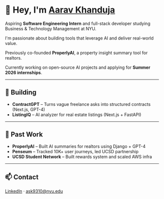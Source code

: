 # 👋 Hey, I'm [Aarav Khanduja](https://www.linkedin.com/in/aarav-khanduja-0467191b0/)

Aspiring **Software Engineering Intern** and full-stack developer studying Business & Technology Management at NYU.

I'm passionate about building tools that leverage AI and deliver real-world value.

Previously co-founded **ProperlyAI**, a property insight summary tool for realtors.

Currently working on open-source AI projects and applying for **Summer 2026 internships**.

---

## 🚧 Building

- **ContractGPT** – Turns vague freelance asks into structured contracts (Next.js, GPT-4)
- **ListingIQ** – AI analyzer for real estate listings (Next.js + FastAPI)

---

## 📌 Past Work

- **ProperlyAI** – Built AI summaries for realtors using Django + GPT-4  
- **Penseum** – Tracked 10K+ user journeys, led UCSD partnership  
- **UCSD Student Network** – Built rewards system and scaled AWS infra

---

## 📫 Contact

[LinkedIn](https://www.linkedin.com/in/aarav-khanduja-0467191b0/) · ask9310@nyu.edu
